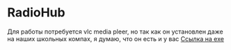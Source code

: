 # RadioHub


Для работы потребуется vlc media pleer, но так как он установлен даже на наших школьных компах, я думаю, что он есть и у вас
[Ссылка на ехе](https://drive.google.com/file/d/1A7AYWHxzLu7LiXRhM3gRaP5wF4DZQ919/view?usp=sharing)
